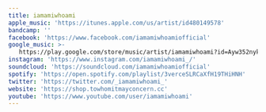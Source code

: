 ```yaml
---
title: iamamiwhoami
apple_music: 'https://itunes.apple.com/us/artist/id480149578'
bandcamp: ''
facebook: 'https://www.facebook.com/iamamiwhoamiofficial'
google_music: >-
   https://play.google.com/store/music/artist/iamamiwhoami?id=Ayw352nykpobuci2ruu6o3xompq
instagram: 'https://www.instagram.com/iamamiwhoami_/'
soundcloud: 'https://soundcloud.com/iamamiwhoamiofficial'
spotify: 'https://open.spotify.com/playlist/3verceSLRCaXfH19THiHNH'
twitter: 'https://twitter.com/_iamamiwhoami_'
website: 'https://shop.towhomitmayconcern.cc'
youtube: 'https://www.youtube.com/user/iamamiwhoami'
---
```

